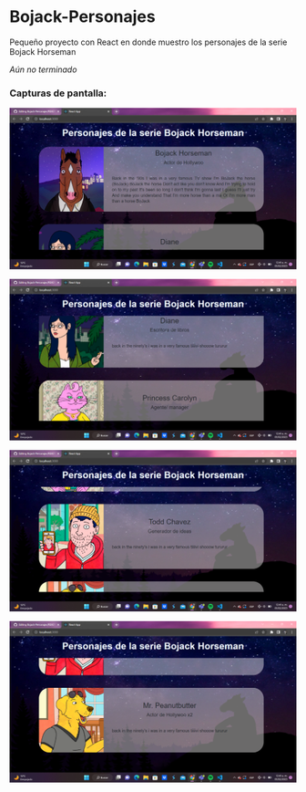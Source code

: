 # Bojack-Personajes

Pequeño proyecto con React en donde muestro los personajes de la serie Bojack Horseman

*Aún no terminado*

### Capturas de pantalla:

![Captura 1](imgs/1.png)

![Captura 2](imgs/2.png)

![Captura 3](imgs/3.png)

![Captura 4](imgs/4.png)
